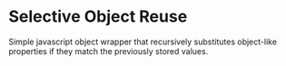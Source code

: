 # Selective Object Reuse

Simple javascript object wrapper that recursively substitutes object-like properties if they match the previously stored values.


